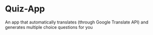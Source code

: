 # Quiz-App

An app that automatically translates (through Google Translate API) and generates multiple choice
questions for you
